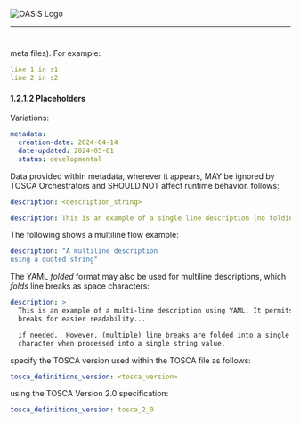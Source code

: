 ![OASIS Logo](http://docs.oasis-open.org/templates/OASISLogo-v3.0.png)

-------

#


meta files). For example:

```yaml #s1
line 1 in s1
line 2 in s2
```

#### 1.2.1.2 Placeholders

Variations:


```yaml #s2
metadata: 
  creation-date: 2024-04-14
  date-updated: 2024-05-01
  status: developmental  
```

Data provided within metadata, wherever it appears, MAY be ignored by
TOSCA Orchestrators and SHOULD NOT affect runtime behavior.
follows:

```yaml #s3
description: <description_string>
```

```yaml #s4
description: This is an example of a single line description (no folding). 
```

The following shows a multiline flow example:

```yaml #s5
description: "A multiline description 
using a quoted string"
```

The YAML *folded* format may also be used for multiline descriptions,
which *folds* line breaks as space characters:

```yaml #s6
description: >
  This is an example of a multi-line description using YAML. It permits for line        
  breaks for easier readability...

  if needed.  However, (multiple) line breaks are folded into a single space   
  character when processed into a single string value.
```

specify the TOSCA version used within the TOSCA file as follows:

```yaml
tosca_definitions_version: <tosca_version> 
```
using the TOSCA Version 2.0 specification:

```yaml #s8
tosca_definitions_version: tosca_2_0
```

